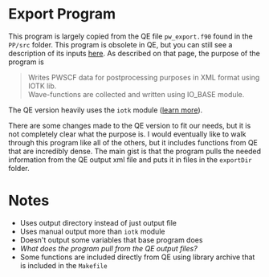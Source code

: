 # Export Program

This program is largely copied from the QE file `pw_export.f90` found in the `PP/src` folder. This program is obsolete in QE, but you can still see a description of its inputs [here](https://www.quantum-espresso.org/Doc/INPUT_pw_export.html). As described on that page, the purpose of the program is 

<blockquote>
   Writes PWSCF data for postprocessing purposes in XML format using IOTK lib. <br/>
   Wave-functions are collected and written using IO_BASE module.
</blockquote>

The QE version heavily uses the `iotk` module ([learn more](http://web.mit.edu/espresso_v6.1/i386_linux26/qe-6.1/iotk/doc/manpages)).

There are some changes made to the QE version to fit our needs, but it is not completely clear what the purpose is. I would eventually like to walk through this program like all of the others, but it includes functions from QE that are incredibly dense. The main gist is that the program pulls the needed information from the QE output xml file and puts it in files in the `exportDir` folder.

# Notes

* Uses output directory instead of just output file
* Uses manual output more than `iotk` module
* Doesn't output some variables that base program does
* _What does the program pull from the QE output files?_
* Some functions are included directly from QE using library archive that is included in the `Makefile`
